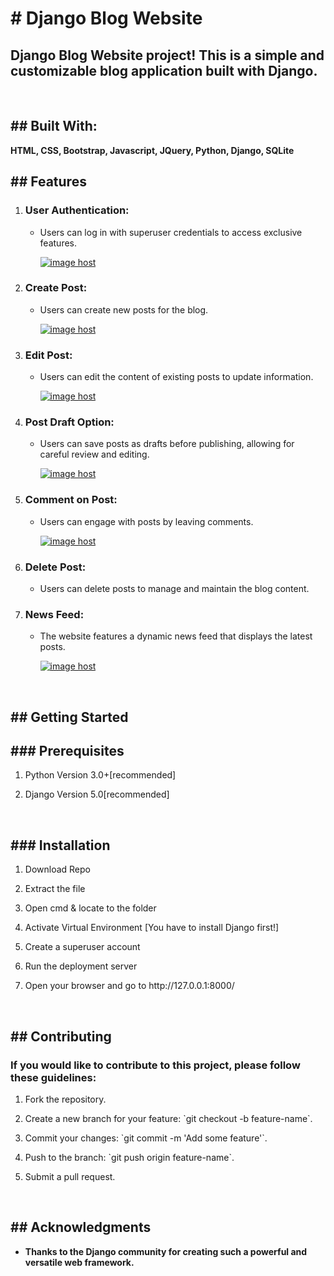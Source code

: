 <h1># Django Blog Website</h1>
<h2>Django Blog Website project! This is a simple and customizable blog application built with Django.</h2><br>
<h2>## Built With:</h2>
<p><strong>HTML, CSS, Bootstrap, Javascript, JQuery, Python, Django, SQLite</strong></p>
<h2>## Features</h2>
<ol>
    <li>
        <h3>User Authentication:</h3>
        <ul>
            <li><p>Users can log in with superuser credentials to access exclusive features.</p></li>
            <a href="https://imgbox.com/mhAjbd6T" target="_blank"><img src="https://images2.imgbox.com/08/7a/mhAjbd6T_o.png" alt="image host"/></a>
        </ul>
    </li>
    <li>
        <h3>Create Post:</h3>
        <ul>
            <li><p>Users can create new posts for the blog.</p></li>
            <a href="https://imgbox.com/rc6Mc3uh" target="_blank"><img src="https://images2.imgbox.com/2c/04/rc6Mc3uh_o.png" alt="image host"/></a>
        </ul>
    </li>
    <li>
        <h3>Edit Post:</h3>
        <ul>
            <li><p>Users can edit the content of existing posts to update information.</p></li>
            <a href="https://imgbox.com/jdIRaoQG" target="_blank"><img src="https://images2.imgbox.com/82/65/jdIRaoQG_o.png" alt="image host"/></a>
        </ul>
    </li>
    <li>
        <h3>Post Draft Option:</h3>
        <ul>
            <li><p>Users can save posts as drafts before publishing, allowing for careful review and editing.</p></li>
            <a href="https://imgbox.com/p9NltlU3" target="_blank"><img src="https://images2.imgbox.com/67/05/p9NltlU3_o.png" alt="image host"/></a>
        </ul>
    </li>
    <li>
        <h3>Comment on Post:</h3>
        <ul>
            <li><p>Users can engage with posts by leaving comments.</p></li>
            <a href="https://imgbox.com/g5iPF7kP" target="_blank"><img src="https://images2.imgbox.com/51/ae/g5iPF7kP_o.png" alt="image host"/></a>
        </ul>
    </li>
    <li>
        <h3>Delete Post:</h3>
        <ul>
            <li><p>Users can delete posts to manage and maintain the blog content.</p></li>
        </ul>
    </li>
    <li>
        <h3>News Feed:</h3>
        <ul>
            <li><p>The website features a dynamic news feed that displays the latest posts.</p></li>
            <a href="https://imgbox.com/6k9sPdL9" target="_blank"><img src="https://images2.imgbox.com/0a/ce/6k9sPdL9_o.png" alt="image host"/></a>
        </ul>
    </li>
</ol><br>
<h2>## Getting Started</h2>
<h2>### Prerequisites</h2>
<ol>
    <li><p>Python Version 3.0+[recommended]</p></li>
    <li><p>Django Version 5.0[recommended]</p></li>
</ol><br>
<h2>### Installation</h2>
<ol>
    <li><p>Download Repo</p></li>
    <li><p>Extract the file</p></li>
    <li><p>Open cmd & locate to the folder</p></li>
    <li><p>Activate Virtual Environment [You have to install Django first!]</p></li>
    <li><p>Create a superuser account</p></li>
    <li><p>Run the deployment server</p></li>
    <li><p>Open your browser and go to http://127.0.0.1:8000/</p></li>
</ol><br>
<h2>## Contributing</h2>
<h3>If you would like to contribute to this project, please follow these guidelines:</h3>
<ol>
    <li><p> Fork the repository.</p></li>
    <li><p> Create a new branch for your feature: `git checkout -b feature-name`.</p></li>
    <li><p> Commit your changes: `git commit -m 'Add some feature'`.</p></li>
    <li><p> Push to the branch: `git push origin feature-name`.</p></li>
    <li><p> Submit a pull request.</p></li>
</ol><br>
<h2>## Acknowledgments</h2>
<ul>
    <li><p><strong>Thanks to the Django community for creating such a powerful and versatile web framework.</strong></p></li>
</ul>
